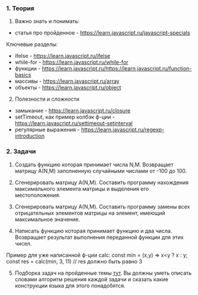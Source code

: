 ### 1. Теория

1. Важно знать и понимать:

- статья про пройденное - https://learn.javascript.ru/javascript-specials

Ключевые разделы:

- ifelse - https://learn.javascript.ru/ifelse
- while-for - https://learn.javascript.ru/while-for
- функции - https://learn.javascript.ru/https://learn.javascript.ru/function-basics
- массивы - https://learn.javascript.ru/array
- объекты - https://learn.javascript.ru/object

2. Полезности и сложности

- замыкание - https://learn.javascript.ru/closure
- setTimeout, как пример колбэк ф-ции - https://learn.javascript.ru/settimeout-setinterval
- регулярные выражения - https://learn.javascript.ru/regexp-introduction

### 2. Задачи

1. Создать функцию которая принимает числа N,M. Возвращает матрицу А(N,M) заполненную случайными числами от -100 до 100.

2. Сгенерировать матрицу А(N,M). Составить программу нахождения максимального элемента матрицы и выделения его местоположения.

3. Сгенерировать матрицу А(N,M). Составить программу замены всех отрицательных элементов матрицы на элемент, имеющий максимальное эначение.

4. Написать функцию которая принимает функцию и два числа. Возвращает результат выполнения переданной функции для этих чисел.

Пример для уже написанной ф-ции calc:
const min = (x,y) => x<y ? x : y;
const res = calc(min, 3, 11) // res должно быть равно 3

5. Подборка задач на пройденные темы [тут](https://github.com/jathpr/tms_sandbox/blob/master/ClassWork/Lesson7/tasks.md). Вы должны уметь описать словами алгоритм решения каждой задачи и сказать какие конструкции языка для этого понадобятся.
